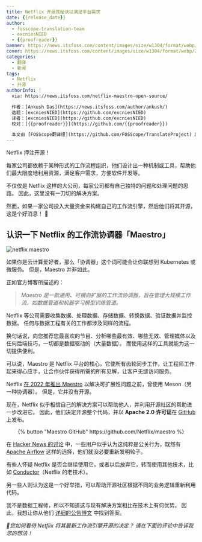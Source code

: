```yaml
---
title: Netflix 开源其秘诀以满足平台需求
date: {{release_date}}
author:
  - fosscope-translation-team
  - excniesNIED
  - {{proofreader}}
banner: https://news.itsfoss.com/content/images/size/w1304/format/webp/2024/07/netflix-opensource-maestro.png
cover: https://news.itsfoss.com/content/images/size/w1304/format/webp/2024/07/netflix-opensource-maestro.png
categories:
  - 翻译
  - 新闻
tags: 
  - Netflix
  - 开源
authorInfo: |
  via: https://news.itsfoss.com/netflix-maestro-open-source/

  作者：[Ankush Das](https://news.itsfoss.com/author/ankush/)
  选题：[excniesNIED](https://github.com/excniesNIED)
  译者：[excniesNIED](https://github.com/excniesNIED)
  校对：[{{proofreader}}](https://github.com/{{proofreader}})

  本文由 [FOSScope翻译组](https://github.com/FOSScope/TranslateProject) 原创编译，[开源观察](https://fosscope.com/) 荣誉推出
---
```


Netflix 押注开源！

<!-- more -->

每家公司都依赖于某种形式的工作流程组织，他们设计出一种机制或工具，帮助他们最大限度地利用资源，满足客户需求，方便软件开发等。

不仅仅是 Netflix 这样的大公司，每家公司都有自己独特的问题和处理问题的思路。 因此，这里没有一刀切的解决方案。

然而，如果一家公司投入大量资金来构建自己的工作流引擎，然后他们将其开源，这是个好消息！ 🥳

## 认识一下 Netflix 的工作流协调器「Maestro」

![netflix maestro](https://news.itsfoss.com/content/images/2024/07/netflix-opensource-maestro-1.png)

如果你是云计算爱好者，那么「协调器」这个词可能会让你联想到 Kubernetes 或微服务。 但是，Maestro 并非如此。

正如官方博客所描述的：

> *Maestro 是一款通用、可横向扩展的工作流协调器，旨在管理大规模工作流，如数据管道和机器学习模型训练管道。*

Netflix 等公司需要收集数据、处理数据、存储数据、转换数据、验证数据并监控数据。 任何与数据工程有关的工作都涉及同样的流程。

换句话说，向您推荐您最喜欢的节目、分析哪些最有效、哪些无效、管理媒体以及任何后端技巧，一切都是数据驱动的（大量数据）。 而使用这样的工具就能为这一切提供便利。

可以说，Maestro 是 Netflix 平台的核心，它使所有齿轮同步工作，让工程师工作起来得心应手，让合作伙伴获得所需的所有见解，让客户无缝访问服务。

Netflix [在 2022 年推出 Maestro](https://netflixtechblog.com/orchestrating-data-ml-workflows-at-scale-with-netflix-maestro-aaa2b41b800c) 以解决可扩展性问题之前，曾使用 Meson（另一种协调器）。 但是，它并没有开源。

现在，Netflix 似乎相信自己的解决方案可以帮助他人，并利用开源社区的帮助进一步改进它。 因此，他们决定开源整个代码，并以 **Apache 2.0 许可证**在 [GitHub](https://github.com/Netflix/maestro) 上发布。


<center>{% button "Maestro GitHub" https://github.com/Netflix/maestro %}</center>

在 [Hacker News 的讨论](https://news.ycombinator.com/item?id=41037745&) 中，一些用户似乎认为这纯粹是公关行为，既然有 [Apache Airflow](https://airflow.apache.org/) 这样的选择，他们就没必要重新发明轮子。

有些人怀疑 Netflix 是否会继续使用它，或者以后放弃它，转而使用其他技术，比如 [Conductor](https://github.com/Netflix/conductor)（Netflix 的老技术）。

另一些人则认为这是一个好举措，可以帮助开源社区根据不同的业务逻辑重新利用代码。

我不是数据工程师，所以不知道这与现有解决方案相比在技术上有何优势。 因此，我想让你从他们 [详细的公告博文](https://netflixtechblog.com/maestro-netflixs-workflow-orchestrator-ee13a06f9c78) 中找到答案。

*💭您如何看待 Netflix 将其最新工作流引擎开源的决定？ 请在下面的评论中告诉我您的想法！*
